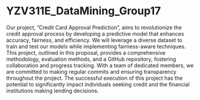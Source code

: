 # YZV311E_DataMining_Group17

Our project, ”Credit Card Approval Prediction”, aims to revolutionize the credit approval process by developing a predictive model that enhances accuracy, fairness, and efficiency. We will leverage a diverse dataset to train and test our models while implementing fairness-aware techniques. This project, outlined in this proposal, provides a comprehensive methodology, evaluation methods, and a GitHub repository, fostering collaboration and progress tracking. With a team of dedicated members, we are committed to making regular commits and ensuring transparency throughout the project. The successful execution of this project has the potential to significantly impact individuals seeking credit and the financial institutions making lending decisions.
